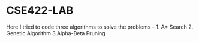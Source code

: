 # CSE422-LAB
Here I tried to code three algorithms to solve the problems - 1. A* Search 2. Genetic Algorithm 3.Alpha-Beta Pruning 
